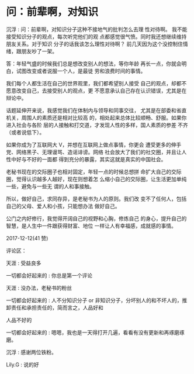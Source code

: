 # 问：前辈啊，对知识

沉浮 : 问：前辈啊，对知识分子这种不接地气的批判怎么去理 性对待啊。 我不能接受知识分子的观点，每次听完他们的观 点都感觉很气愤。同时我还想继续维持朋友关系。对于知识 分子的话我该怎么理性对待啊？ 前几天因为这个没控制住情 绪，跟朋友吵了一架。

答：年轻气盛的时候我们总是想改变别人的想法，等你年龄 再长一点，你就会明白，试图改变或者说服一个人，是最徒 劳和浪费时间的事情。

我们每个人都生活在自己的世界观里，我们都希望别人接受 自己的观点，却都不愿意改变自己，去接受别人的观点，更 不愿意承认自己存在认识错误，尤其是在辩论中。

话题延伸开来说，我感觉我们在体制内与领导和同事交往， 尤其是在部委和省直机关，周围人的素质还是相对比较高 的，相处起来总体比较顺畅、舒服。如果你进入社会与各阶 层的人接触和打交道，才发现人性的多样，国人素质的参差 不齐（或者说低下）。

如果你成为了互联网大 V，并想在互联网上做点事情，你更会 遭受更多的伸手党、网络黑子、无理谩骂、造谣诽谤。网络 社会放大了我们的社交圈，并且让人性中好与不好的一面都 得到充分的暴露，其实这就是真实的中国社会。

老秘书现在的交际圈子也相对固定，年轻一点的时候总想拼 命扩大自己的交际圈，觉得认识越多人越好，现在则想着怎 么缩小自己的交际圈，让生活更加单纯一些，避免与一些无 谓的人和事接触。

所以，做好自己，求同存异，是老秘书为人的原则。我们改 变不了任何人，包括自己的父母、爱人和小孩，只能想办法 做好自己。

公门之内好修行，我觉得开阔自己的视野和心胸，修炼自己 的身心，提升自己的智慧，是人生中一件跟获得财富、地位 一样让人有幸福感，成就感的事情。

2017-12-12(41 赞)

评论区：

天涯 : 受益良多

一切都会好起来的 : 你总是第一个评论

天涯 : 没办法，老秘书的粉丝

一切都会好起来的 : 人不分知识分子 or 非知识分子，分坏别人的和不坏人的，推卸责任和承担责任的，简而言之，人品好和

人品不好的

一切都会好起来的 : 嗯嗯，我也是一天得打开几遍，看看有没有更新和再琢磨琢磨。

沉浮 : 感谢两位铁粉。

Lily.G : 说的好